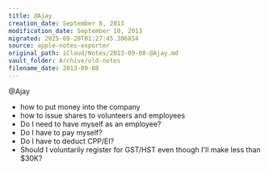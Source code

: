 ```yaml
---
title: @Ajay
creation_date: September 8, 2013
modification_date: September 10, 2013
migrated: 2025-09-20T01:27:45.306854
source: apple-notes-exporter
original_path: iCloud/Notes/2013-09-08-@Ajay.md
vault_folder: Archive/old-notes
filename_date: 2013-09-08
---
```



@Ajay
- how to put money into the company
- how to issue shares to volunteers and employees
- Do I need to have myself as an employee?
- Do I have to pay myself?
- Do I have to deduct CPP/EI?
- Should I voluntarily register for GST/HST even though I'll make less than $30K?

